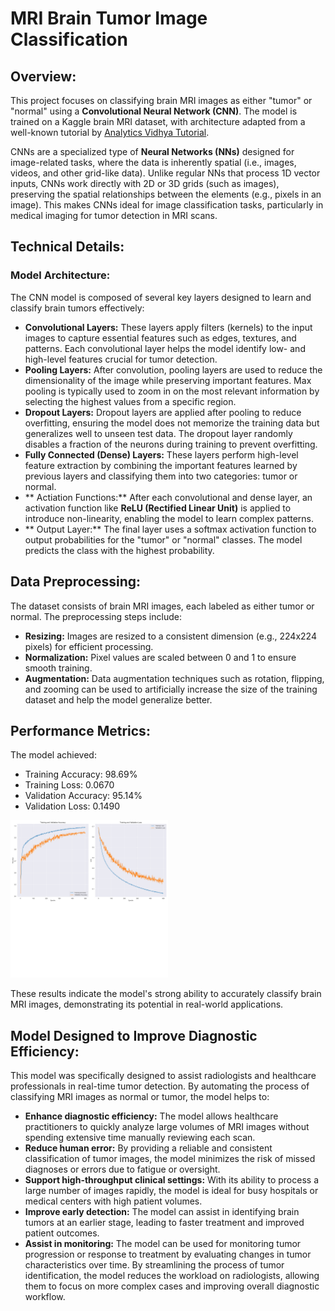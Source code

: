 # MRI Brain Tumor Image Classification
## Overview:
This project focuses on classifying brain MRI images as either "tumor" or "normal" using a **Convolutional Neural Network (CNN)**. The model is trained on a Kaggle brain MRI dataset, with architecture adapted from a well-known tutorial by  [Analytics Vidhya Tutorial](https://www.analyticsvidhya.com/blog/2020/10/create-image-classification-model-python-keras/).

CNNs are a specialized type of **Neural Networks (NNs)** designed for image-related tasks, where the data is inherently spatial (i.e., images, videos, and other grid-like data). Unlike regular NNs that process 1D vector inputs, CNNs work directly with 2D or 3D grids (such as images), preserving the spatial relationships between the elements (e.g., pixels in an image). This makes CNNs ideal for image classification tasks, particularly in medical imaging for tumor detection in MRI scans.

## Technical Details:
### Model Architecture:
The CNN model is composed of several key layers designed to learn and classify brain tumors effectively:
- **Convolutional Layers:** These layers apply filters (kernels) to the input images to capture essential features such as edges, textures, and patterns. Each convolutional layer helps the model identify low- and high-level features crucial for tumor detection.
- **Pooling Layers:** After convolution, pooling layers are used to reduce the dimensionality of the image while preserving important features. Max pooling is typically used to zoom in on the most relevant information by selecting the highest values from a specific region.
- **Dropout Layers:** Dropout layers are applied after pooling to reduce overfitting, ensuring the model does not memorize the training data but generalizes well to unseen test data. The dropout layer randomly disables a fraction of the neurons during training to prevent overfitting.
- **Fully Connected (Dense) Layers:** These layers perform high-level feature extraction by combining the important features learned by previous layers and classifying them into two categories: tumor or normal.
- ** Actiation Functions:** After each convolutional and dense layer, an activation function like **ReLU (Rectified Linear Unit)** is applied to introduce non-linearity, enabling the model to learn complex patterns.
- ** Output Layer:** The final layer uses a softmax activation function to output probabilities for the "tumor" or "normal" classes. The model predicts the class with the highest probability.

## Data Preprocessing:
The dataset consists of brain MRI images, each labeled as either tumor or normal. The preprocessing steps include:
- **Resizing:** Images are resized to a consistent dimension (e.g., 224x224 pixels) for efficient processing.
- **Normalization:** Pixel values are scaled between 0 and 1 to ensure smooth training.
- **Augmentation:** Data augmentation techniques such as rotation, flipping, and zooming can be used to artificially increase the size of the training dataset and help the model generalize better.


## Performance Metrics:
The model achieved:
- Training Accuracy: 98.69%
- Training Loss: 0.0670
- Validation Accuracy: 95.14%
- Validation Loss: 0.1490

<img src="model.png" alt="model" width="50%"/>

These results indicate the model's strong ability to accurately classify brain MRI images, demonstrating its potential in real-world applications.



## Model Designed to Improve Diagnostic Efficiency:
  This model was specifically designed to assist radiologists and healthcare professionals in real-time tumor detection. By automating the process of classifying MRI images as normal or tumor, the model helps to:
  - **Enhance diagnostic efficiency:** The model allows healthcare practitioners to quickly analyze large volumes of MRI images without spending extensive time manually reviewing each scan.
  - **Reduce human error:** By providing a reliable and consistent classification of tumor images, the model minimizes the risk of missed diagnoses or errors due to fatigue or oversight.
  - **Support high-throughput clinical settings:** With its ability to process a large number of images rapidly, the model is ideal for busy hospitals or medical centers with high patient volumes.
  - **Improve early detection:** The model can assist in identifying brain tumors at an earlier stage, leading to faster treatment and improved patient outcomes.
  - **Assist in monitoring:** The model can be used for monitoring tumor progression or response to treatment by evaluating changes in tumor characteristics over time.
By streamlining the process of tumor identification, the model reduces the workload on radiologists, allowing them to focus on more complex cases and improving overall diagnostic workflow.
